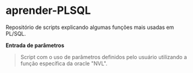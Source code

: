 # aprender-PLSQL
Repositório de scripts explicando algumas funções mais usadas em PL/SQL.

 **Entrada de parâmetros**
   > Script com o uso de parâmetros definidos pelo usuário utilizando a função específica da oracle "NVL".
